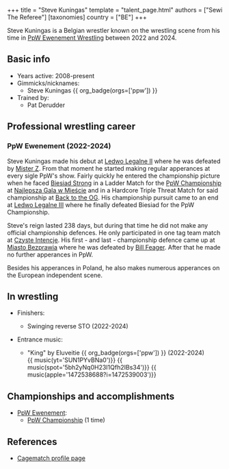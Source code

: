 +++
title = "Steve Kuningas"
template = "talent_page.html"
authors = ["Sewi The Referee"]
[taxonomies]
country = ["BE"]
+++

Steve Kuningas is a Belgian wrestler known on the wrestling scene from his time in [PpW Ewenement Wrestling](@/o/ppw.md) between 2022 and 2024. 

## Basic info 

* Years active: 2008-present
* Gimmicks/nicknames:
  - Steve Kuningas {{ org_badge(orgs=['ppw']) }}
* Trained by:
  - Pat Derudder
 
## Professional wrestling career

### PpW Ewenement (2022-2024)

Steve Kuningas made his debut at [Ledwo Legalne II](@/e/ppw/2022-05-21-ppw-ledwo-legalne-ii.md) where he was defeated by [Mister Z](@/w/mister-z.md). From that moment he started making regular apperances at every sigle PpW's show. Fairly quickly he entered the championship picture when he faced [Biesiad Strong](@/w/biesiad.md) in a Ladder Match for the [PpW Championship](@/c/ppw-championship.md) at [Najlepsza Gala w Mieście](@/e/ppw/2022-11-25-ppw-najlepsza-gala-w-miescie.md) and in a Hardcore Triple Threat Match for said championship at [Back to the OG](@/e/ppw/2023-02-04-ppw-back-to-the-og.md). His championship pursuit came to an end at [Ledwo Legalne III](@/e/ppw/2023-06-17-ppw-ledwo-legalne-3.md) where he finally defeated Biesiad for the PpW Championship.

Steve's reign lasted 238 days, but during that time he did not make any official championship defences. He only participated in one tag team match at [Czyste Intencje](@/e/ppw/2023-09-09-ppw-czyste-intencje.md). His first - and last - championship defence came up at [Miasto Bezprawia](@/e/ppw/2024-02-10-ppw-miasto-bezprawia.md) where he was defeated by [Bill Feager](@/w/feager.md). After that he made no further apperances in PpW.

Besides his apperances in Poland, he also makes numerous apperances on the European independent scene.

## In wrestling

* Finishers:
  - Swinging reverse STO (2022-2024)
 
* Entrance music:
  - "King" by Eluveitie
 {{ org_badge(orgs=['ppw']) }} (2022-2024) <br>
 {{ music(yt='SUN1PYvBNa0')}}
 {{ music(spot='5bh2yNq0H23I1Qfh2IBs34')}}
 {{ music(apple='1472538688?i=1472539003')}}

## Championships and accomplishments

* [PpW Ewenement](@/o/ppw.md):
  - [PpW Championship](@/c/ppw-championship.md) (1 time)

## References

* [Cagematch profile page](https://www.cagematch.net/?id=2&nr=15608)
